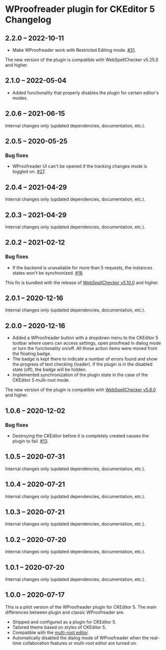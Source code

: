 # WProofreader plugin for CKEditor 5 Changelog

## 2.2.0 – 2022-10-11

* Make WProofreader work with Restricted Editing mode. [#31](https://github.com/WebSpellChecker/wproofreader/issues/31).

The new version of the plugin is compatible with WebSpellChecker v5.25.0 and higher.

## 2.1.0 – 2022-05-04

* Added functionality that properly disables the plugin for certain editor's modes.

## 2.0.6 – 2021-06-15

Internal changes only (updated dependencies, documentation, etc.).

## 2.0.5 – 2020-05-25

### Bug fixes

* WProofreader UI can't be opened if the tracking changes mode is toggled on. [#27](https://github.com/WebSpellChecker/wproofreader-ckeditor5/issues/27).

## 2.0.4 – 2021-04-29

Internal changes only (updated dependencies, documentation, etc.).

## 2.0.3 – 2021-04-29

Internal changes only (updated dependencies, documentation, etc.).

## 2.0.2 – 2021-02-12

### Bug fixes

* If the backend is unavailable for more than 5 requests, the instances states won't be synchronized. [#18](https://github.com/WebSpellChecker/wproofreader-ckeditor5/issues/18).

This fix is bundled with the release of [WebSpellChecker v5.10.0](https://webspellchecker.com/release-notes/v5-10-0/) and higher.

## 2.0.1 – 2020-12-16

Internal changes only (updated dependencies, documentation, etc.).

## 2.0.0 – 2020-12-16

* Added a WProofreader button with a dropdown menu to the CKEditor 5 toolbar where users can access settings, open proofread in dialog mode or turn the functionality on/off. All those action items were moved from the floating badge.
* The badge is kept there to indicate a number of errors found and show the progress of text checking (loader). If the plugin is in the disabled state (off), the badge will be hidden.
* Implemented synchronization of the plugin state in the case of the CKEditor 5 multi-root mode.

The new version of the plugin is compatible with [WebSpellChecker v5.8.0](https://webspellchecker.com/release-notes/v5-8-0/) and higher.

## 1.0.6 – 2020-12-02

### Bug fixes

* Destroying the CKEditor before it is completely created causes the plugin to fail. [#13](https://github.com/WebSpellChecker/wproofreader-ckeditor5/issues/13).

## 1.0.5 – 2020-07-31

Internal changes only (updated dependencies, documentation, etc.).

## 1.0.4 – 2020-07-21

Internal changes only (updated dependencies, documentation, etc.).

## 1.0.3 – 2020-07-21

Internal changes only (updated dependencies, documentation, etc.).

## 1.0.2 – 2020-07-20

Internal changes only (updated dependencies, documentation, etc.).

## 1.0.1 – 2020-07-20

Internal changes only (updated dependencies, documentation, etc.).

## 1.0.0 – 2020-07-17

This is a pilot version of the WProofreader plugin for CKEditor 5. The main differences between plugin and classic WProofreader are:

* Shipped and configured as a plugin for CKEditor 5.
* Tailored theme based on styles of CKEditor 5.
* Compatible with the [multi-root editor](https://ckeditor.com/docs/ckeditor5/latest/examples/framework/multi-root-editor.html).
* Automatically disabled the dialog mode of WProofreader when the real-time collaboration features or multi-root editor are turned on.
